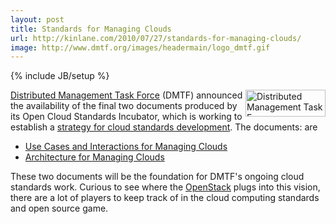 ```yaml
---
layout: post
title: Standards for Managing Clouds
url: http://kinlane.com/2010/07/27/standards-for-managing-clouds/
image: http://www.dmtf.org/images/headermain/logo_dmtf.gif
---
```

{% include JB/setup %}
<p>
     <a href="http://www.dmtf.org/home" target="_blank"><img class="alignnone c1" title="Distributed Management Task Force" src="http://www.dmtf.org/images/headermain/logo_dmtf.gif"  width="128" height="43" align="right" />Distributed Management Task Force</a> (DMTF) announced the availability of the final two documents produced by its Open Cloud Standards Incubator, which is working to establish a <a href="http://www.dmtf.org/about/cloud-incubator" target="_blank">strategy for cloud standards development</a>. The documents: are
</p>
<ul class="mainlist">
     <li>
          <a href="http://www.dmtf.org/standards/published_documents/DSP-IS0103_1.0.0.pdf" target="_blank">Use Cases and Interactions for Managing Clouds</a>
     </li>
     <li>
          <a href="http://www.dmtf.org/standards/published_documents/DSP-IS0102_1.0.0.pdf" target="_blank">Architecture for Managing Clouds</a>
     </li>
</ul>
<p>
     These two documents will be the foundation for DMTF's ongoing cloud standards work. Curious to see where the <a href="http://www.openstack.org/" target="_blank">OpenStack</a> plugs into this vision, there are a lot of players to keep track of in the cloud computing standards and open source game.
</p>